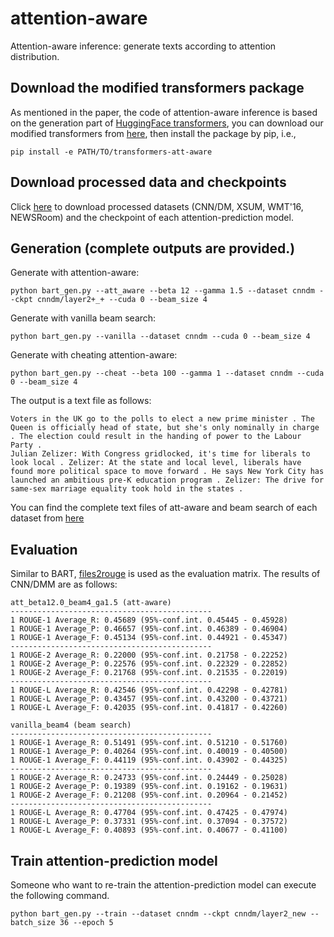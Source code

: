 # attention-aware
Attention-aware inference: generate texts according to attention distribution.

## Download the modified transformers package
As mentioned in the paper, the code of attention-aware inference is based on the generation part of [HuggingFace transformers](https://github.com/huggingface/transformers/blob/v3.3.1/src/transformers/generation_utils.py), 
you can download our modified transformers from [here](https://drive.google.com/file/d/1cAA7GSmmEEC7jT1TpxjQrgY5zOR1m1h1/view?usp=sharing), then install the package by pip, i.e.,
```
pip install -e PATH/TO/transformers-att-aware
```    
## Download processed data and checkpoints
Click [here](https://drive.google.com/file/d/1s4dMpZp3EgkinzEIuZoVwk2A7d3NP4HA/view?usp=sharing) to download processed datasets (CNN/DM, XSUM, WMT'16, NEWSRoom) and the checkpoint of each attention-prediction model.  

## Generation (complete outputs are provided.)
Generate with attention-aware: 
```
python bart_gen.py --att_aware --beta 12 --gamma 1.5 --dataset cnndm --ckpt cnndm/layer2+_+ --cuda 0 --beam_size 4
```  
Generate with vanilla beam search: 
```
python bart_gen.py --vanilla --dataset cnndm --cuda 0 --beam_size 4
``` 
Generate with cheating attention-aware:
```
python bart_gen.py --cheat --beta 100 --gamma 1 --dataset cnndm --cuda 0 --beam_size 4
```  
The output is a text file as follows:
```
Voters in the UK go to the polls to elect a new prime minister . The Queen is officially head of state, but she's only nominally in charge . The election could result in the handing of power to the Labour Party .
Julian Zelizer: With Congress gridlocked, it's time for liberals to look local . Zelizer: At the state and local level, liberals have found more political space to move forward . He says New York City has launched an ambitious pre-K education program . Zelizer: The drive for same-sex marriage equality took hold in the states .
```
You can find the complete text files of att-aware and beam search of each dataset from [here](https://drive.google.com/file/d/1GIsYYJcaUA_PVsMGL9C1ue1vqlFJwSuu/view?usp=sharing)  

## Evaluation
Similar to BART, [files2rouge](https://github.com/pltrdy/files2rouge) is used as the evaluation matrix. The results of CNN/DMM are as follows:
```
att_beta12.0_beam4_ga1.5 (att-aware)
---------------------------------------------
1 ROUGE-1 Average_R: 0.45689 (95%-conf.int. 0.45445 - 0.45928)
1 ROUGE-1 Average_P: 0.46657 (95%-conf.int. 0.46389 - 0.46904)
1 ROUGE-1 Average_F: 0.45134 (95%-conf.int. 0.44921 - 0.45347)
---------------------------------------------
1 ROUGE-2 Average_R: 0.22000 (95%-conf.int. 0.21758 - 0.22252)
1 ROUGE-2 Average_P: 0.22576 (95%-conf.int. 0.22329 - 0.22852)
1 ROUGE-2 Average_F: 0.21768 (95%-conf.int. 0.21535 - 0.22019)
---------------------------------------------
1 ROUGE-L Average_R: 0.42546 (95%-conf.int. 0.42298 - 0.42781)
1 ROUGE-L Average_P: 0.43457 (95%-conf.int. 0.43200 - 0.43721)
1 ROUGE-L Average_F: 0.42035 (95%-conf.int. 0.41817 - 0.42260)
```
```
vanilla_beam4 (beam search)
---------------------------------------------
1 ROUGE-1 Average_R: 0.51491 (95%-conf.int. 0.51210 - 0.51760)
1 ROUGE-1 Average_P: 0.40264 (95%-conf.int. 0.40019 - 0.40500)
1 ROUGE-1 Average_F: 0.44119 (95%-conf.int. 0.43902 - 0.44325)
---------------------------------------------
1 ROUGE-2 Average_R: 0.24733 (95%-conf.int. 0.24449 - 0.25028)
1 ROUGE-2 Average_P: 0.19389 (95%-conf.int. 0.19162 - 0.19631)
1 ROUGE-2 Average_F: 0.21208 (95%-conf.int. 0.20964 - 0.21452)
---------------------------------------------
1 ROUGE-L Average_R: 0.47704 (95%-conf.int. 0.47425 - 0.47974)
1 ROUGE-L Average_P: 0.37331 (95%-conf.int. 0.37094 - 0.37572)
1 ROUGE-L Average_F: 0.40893 (95%-conf.int. 0.40677 - 0.41100)
```  

## Train attention-prediction model
Someone who want to re-train the attention-prediction model can execute the following command.
```
python bart_gen.py --train --dataset cnndm --ckpt cnndm/layer2_new --batch_size 36 --epoch 5
```

